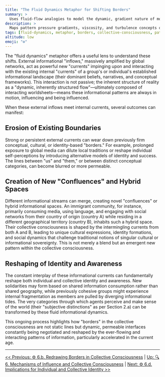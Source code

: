 ```yaml
---
title: "The Fluid Dynamics Metaphor for Shifting Borders"
summary: >
  Uses fluid-flow analogies to model the dynamic, gradient nature of modern collective boundaries.
description: >
  Maps pattern pressure gradients, viscosity, and turbulence concepts onto informational border behavior, offering intuitive tools for analyzing rapid boundary reconfiguration.
tags: [fluid-dynamics, metaphor, borders, collective-consciousness, patterns]
altitude: low
emoji: "⚙️"
---
```


<!--

- Potentially stretching the fluid dynamics metaphor too thin

-->

The "fluid dynamics" metaphor offers a useful lens to understand these shifts. External informational "inflows," massively amplified by global networks, act as powerful new "currents" impinging upon and interacting with the existing internal "currents" of a group's or individual's established informational landscape (their dominant beliefs, narratives, and conceptual frameworks). This interaction is not passive; the inherent structure of reality as a "dynamic, inherently structured flow"—ultimately composed of interacting worldsheets—means these informational patterns are always in motion, influencing and being influenced.

When these external inflows meet internal currents, several outcomes can manifest:

## Erosion of Existing Boundaries

Strong or persistent external currents can wear down previously firm conceptual, cultural, or identity-based "borders." For example, prolonged exposure to global media can dilute local traditions or reshape individual self-perceptions by introducing alternative models of identity and success. The lines between "us" and "them," or between distinct conceptual categories, can become blurred or more permeable.

## Creation of New "Confluences" and Hybrid Spaces

Different informational streams can merge, creating novel "confluences" or hybrid informational spaces. An immigrant community, for instance, primarily consuming media, using language, and engaging with social networks from their country of origin (country A) while residing in a different geographical territory (country B), inhabits such a hybrid space. Their collective consciousness is shaped by the intermingling currents from both A and B, leading to unique cultural expressions, identity formations, and social dynamics that challenge traditional notions of singular cultural or informational sovereignty. This is not merely a blend but an emergent new pattern within the collective consciousness.

## Reshaping of Identity and Awareness

The constant interplay of these informational currents can fundamentally reshape both individual and collective identity and awareness. New solidarities may form based on shared information consumption rather than shared geography, while previously cohesive groups might experience internal fragmentation as members are pulled by diverging informational tides. The very categories through which agents perceive and make sense of the world (their "subjective distinctions" as per Section 2.a) can be transformed by these fluid informational dynamics.

This ongoing process highlights how "borders" in the collective consciousness are not static lines but dynamic, permeable interfaces constantly being negotiated and reshaped by the ever-flowing and interacting patterns of information, particularly accelerated in the current age.

---
[<< Previous: ⚙️ 6.b. Redrawing Borders in Collective Consciousness](6b-redrawing-borders-collective-consciousness.md) | [Up: 🔍 6. Mechanisms of Influence and Collective Consciousness](6-influence-collective-consciousness.md) | [Next: ⚙️ 6.d. Implications for Individual and Collective Identity >>](6d-implications-identity.md)
